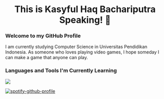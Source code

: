 <h1 align="center">This is Kasyful Haq Bachariputra Speaking! 🐍 </h1>
<h3>Welcome to my GitHub Profile</h3>

I am currently studying Computer Science in Universitas Pendidikan Indonesia. As someone who loves playing video games, I hope someday I can make a game that anyone can play.

<h3 align="left">Languages and Tools I'm Currently Learning</h3>
<p align="left">
  <a href="https://skillicons.dev">
    <img src="https://skillicons.dev/icons?i=c,cpp,python,godot,java,ruby" />
  </a>
</p>

<!-- Music Section -->
[![spotify-github-profile](https://spotify-github-profile.kittinanx.com/api/view?uid=317fszah6us247sjjfkt5jvbsfu4&cover_image=true&theme=default&show_offline=false&background_color=121212&interchange=false)](https://github.com/kittinan/spotify-github-profile)
